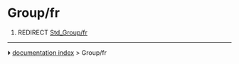# Group/fr
1.  REDIRECT [Std_Group/fr](Std_Group/fr.md)



---
⏵ [documentation index](../README.md) > Group/fr
